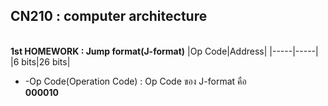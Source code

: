 ## CN210 : computer architecture

<br>**1st HOMEWORK : Jump format(J-format)**
|Op Code|Address|
|-----|-----|
|6 bits|26 bits|
* -Op Code(Operation Code) : Op Code ของ J-format คือ <br>**000010**

